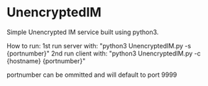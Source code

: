 # UnencryptedIM

Simple Unencrypted IM service built using python3.

How to run:
1st run server with: "python3 UnencryptedIM.py -s {portnumber}"
2nd run client with: "python3 UnencryptedIM.py -c {hostname} {portnumber}"
  
  portnumber can be ommitted and will default to port 9999
